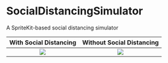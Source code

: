 # SocialDistancingSimulator
A SpriteKit-based social distancing simulator

With Social Distancing             |  Without Social Distancing
:-------------------------:|:-------------------------:
![](https://github.com/bignerdranch/SocialDistancingSimulator/blob/master/Images/larger_with_social_distancing.gif)  |  ![](https://github.com/bignerdranch/SocialDistancingSimulator/blob/master/Images/larger_without_social_distancing.gif)

